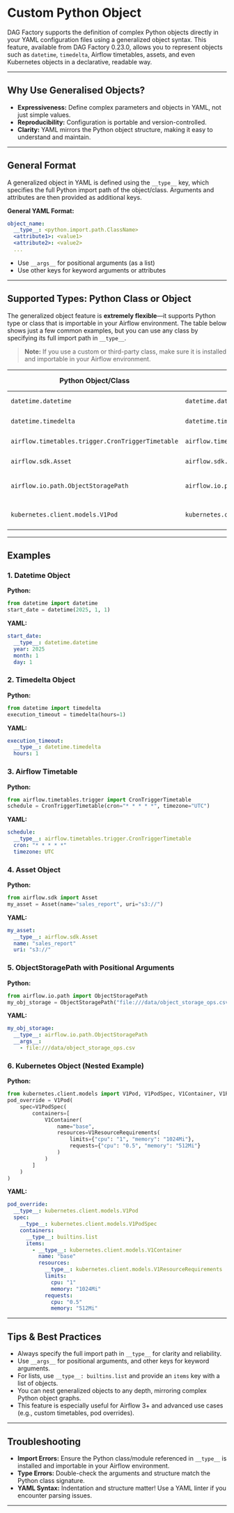 # Custom Python Object

DAG Factory supports the definition of complex Python objects directly in your YAML configuration files using a generalized object syntax. This feature, available from DAG Factory 0.23.0, allows you to represent objects such as `datetime`, `timedelta`, Airflow timetables, assets, and even Kubernetes objects in a declarative, readable way.

---

## Why Use Generalised Objects?

- **Expressiveness:** Define complex parameters and objects in YAML, not just simple values.
- **Reproducibility:** Configuration is portable and version-controlled.
- **Clarity:** YAML mirrors the Python object structure, making it easy to understand and maintain.

---

## General Format

A generalized object in YAML is defined using the `__type__` key, which specifies the full Python import path of the object/class. Arguments and attributes are then provided as additional keys.

**General YAML Format:**

```yaml
object_name:
  __type__: <python.import.path.ClassName>
  <attribute1>: <value1>
  <attribute2>: <value2>
  ...
```

- Use `__args__` for positional arguments (as a list)
- Use other keys for keyword arguments or attributes

---

## Supported Types: Python Class or Object

The generalized object feature is **extremely flexible**—it supports Python type or class that is importable in your Airflow environment. The table below shows just a few common examples, but you can use any class by specifying its full import path in `__type__`.

> **Note:** If you use a custom or third-party class, make sure it is installed and importable in your Airflow environment.

| Python Object/Class                        | YAML `__type__` Value                        | Example Use Case                |
|--------------------------------------------|----------------------------------------------|---------------------------------|
| `datetime.datetime`                        | `datetime.datetime`                          | DAG start date                  |
| `datetime.timedelta`                       | `datetime.timedelta`                         | Task timeout                    |
| `airflow.timetables.trigger.CronTriggerTimetable` | `airflow.timetables.trigger.CronTriggerTimetable` | Custom scheduling               |
| `airflow.sdk.Asset`                        | `airflow.sdk.Asset`                          | Asset definition                |
| `airflow.io.path.ObjectStoragePath`        | `airflow.io.path.ObjectStoragePath`           | Object storage path             |
| `kubernetes.client.models.V1Pod`           | `kubernetes.client.models.V1Pod`              | Kubernetes pod override         |

---

## Examples

### 1. Datetime Object

**Python:**

```python
from datetime import datetime
start_date = datetime(2025, 1, 1)
```

**YAML:**

```yaml
start_date:
  __type__: datetime.datetime
  year: 2025
  month: 1
  day: 1
```

### 2. Timedelta Object

**Python:**

```python
from datetime import timedelta
execution_timeout = timedelta(hours=1)
```

**YAML:**

```yaml
execution_timeout:
  __type__: datetime.timedelta
  hours: 1
```

### 3. Airflow Timetable

**Python:**

```python
from airflow.timetables.trigger import CronTriggerTimetable
schedule = CronTriggerTimetable(cron="* * * * *", timezone="UTC")
```

**YAML:**

```yaml
schedule:
  __type__: airflow.timetables.trigger.CronTriggerTimetable
  cron: "* * * * *"
  timezone: UTC
```

### 4. Asset Object

**Python:**

```python
from airflow.sdk import Asset
my_asset = Asset(name="sales_report", uri="s3://")
```

**YAML:**

```yaml
my_asset:
  __type__: airflow.sdk.Asset
  name: "sales_report"
  uri: "s3://"
```

### 5. ObjectStoragePath with Positional Arguments

**Python:**

```python
from airflow.io.path import ObjectStoragePath
my_obj_storage = ObjectStoragePath("file:///data/object_storage_ops.csv")
```

**YAML:**

```yaml
my_obj_storage:
  __type__: airflow.io.path.ObjectStoragePath
  __args__:
    - file:///data/object_storage_ops.csv
```

### 6. Kubernetes Object (Nested Example)

**Python:**

```python
from kubernetes.client.models import V1Pod, V1PodSpec, V1Container, V1ResourceRequirements
pod_override = V1Pod(
    spec=V1PodSpec(
        containers=[
            V1Container(
                name="base",
                resources=V1ResourceRequirements(
                    limits={"cpu": "1", "memory": "1024Mi"},
                    requests={"cpu": "0.5", "memory": "512Mi"}
                )
            )
        ]
    )
)
```

**YAML:**

```yaml
pod_override:
  __type__: kubernetes.client.models.V1Pod
  spec:
    __type__: kubernetes.client.models.V1PodSpec
    containers:
      __type__: builtins.list
      items:
        - __type__: kubernetes.client.models.V1Container
          name: "base"
          resources:
            __type__: kubernetes.client.models.V1ResourceRequirements
            limits:
              cpu: "1"
              memory: "1024Mi"
            requests:
              cpu: "0.5"
              memory: "512Mi"
```

---

## Tips & Best Practices

- Always specify the full import path in `__type__` for clarity and reliability.
- Use `__args__` for positional arguments, and other keys for keyword arguments.
- For lists, use `__type__: builtins.list` and provide an `items` key with a list of objects.
- You can nest generalized objects to any depth, mirroring complex Python object graphs.
- This feature is especially useful for Airflow 3+ and advanced use cases (e.g., custom timetables, pod overrides).

---

## Troubleshooting

- **Import Errors:** Ensure the Python class/module referenced in `__type__` is installed and importable in your Airflow environment.
- **Type Errors:** Double-check the arguments and structure match the Python class signature.
- **YAML Syntax:** Indentation and structure matter! Use a YAML linter if you encounter parsing issues.

---

